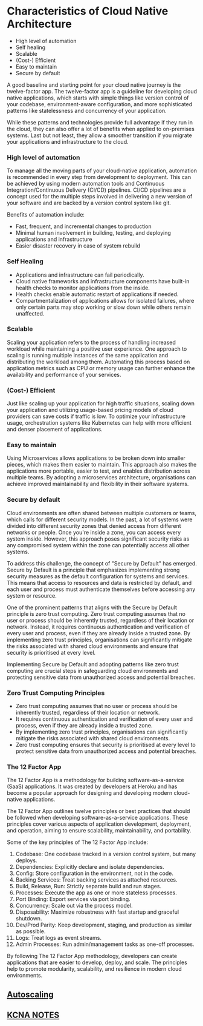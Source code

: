 # **Characteristics of Cloud Native Architecture**

- High level of automation
- Self healing
- Scalable
- (Cost-) Efficient
- Easy to maintain
- Secure by default

A good baseline and starting point for your cloud native journey is the twelve-factor app. The twelve-factor app is a guideline for developing cloud native applications, which starts with simple things like version control of your codebase, environment-aware configuration, and more sophisticated patterns like statelessness and concurrency of your application.

While these patterns and technologies provide full advantage if they run in the cloud, they can also offer a lot of benefits when applied to on-premises systems. Last but not least, they allow a smoother transition if you migrate your applications and infrastructure to the cloud.

### **High level of automation**

To manage all the moving parts of your cloud-native application, automation is recommended in every step from development to deployment. This can be achieved by using modern automation tools and Continuous Integration/Continuous Delivery (CI/CD) pipelines. CI/CD pipelines are a concept used for the multiple steps involved in delivering a new version of your software and are backed by a version control system like git.

Benefits of automation include:

- Fast, frequent, and incremental changes to production
- Minimal human involvement in building, testing, and deploying applications and infrastructure
- Easier disaster recovery in case of system rebuild

### **Self Healing**

- Applications and infrastructure can fail periodically.
- Cloud native frameworks and infrastructure components have built-in health checks to monitor applications from the inside.
- Health checks enable automatic restart of applications if needed.
- Compartmentalization of applications allows for isolated failures, where only certain parts may stop working or slow down while others remain unaffected.

### **Scalable**

Scaling your application refers to the process of handling increased workload while maintaining a positive user experience. One approach to scaling is running multiple instances of the same application and distributing the workload among them. Automating this process based on application metrics such as CPU or memory usage can further enhance the availability and performance of your services.

### **(Cost-) Efficient**

Just like scaling up your application for high traffic situations, scaling down your application and utilizing usage-based pricing models of cloud providers can save costs if traffic is low. To optimize your infrastructure usage, orchestration systems like Kubernetes can help with more efficient and denser placement of applications.

### **Easy to maintain**

Using Microservices allows applications to be broken down into smaller pieces, which makes them easier to maintain. This approach also makes the applications more portable, easier to test, and enables distribution across multiple teams. By adopting a microservices architecture, organisations can achieve improved maintainability and flexibility in their software systems.

### **Secure by default**

Cloud environments are often shared between multiple customers or teams, which calls for different security models. In the past, a lot of systems were divided into different security zones that denied access from different networks or people. Once you're inside a zone, you can access every system inside. However, this approach poses significant security risks as any compromised system within the zone can potentially access all other systems.

To address this challenge, the concept of "Secure by Default" has emerged. Secure by Default is a principle that emphasizes implementing strong security measures as the default configuration for systems and services. This means that access to resources and data is restricted by default, and each user and process must authenticate themselves before accessing any system or resource.

One of the prominent patterns that aligns with the Secure by Default principle is zero trust computing. Zero trust computing assumes that no user or process should be inherently trusted, regardless of their location or network. Instead, it requires continuous authentication and verification of every user and process, even if they are already inside a trusted zone. By implementing zero trust principles, organisations can significantly mitigate the risks associated with shared cloud environments and ensure that security is prioritised at every level.

Implementing Secure by Default and adopting patterns like zero trust computing are crucial steps in safeguarding cloud environments and protecting sensitive data from unauthorized access and potential breaches.

### **Zero Trust Computing Principles**

- Zero trust computing assumes that no user or process should be inherently trusted, regardless of their location or network.
- It requires continuous authentication and verification of every user and process, even if they are already inside a trusted zone.
- By implementing zero trust principles, organisations can significantly mitigate the risks associated with shared cloud environments.
- Zero trust computing ensures that security is prioritised at every level to protect sensitive data from unauthorized access and potential breaches.

### **The 12 Factor App**

The 12 Factor App is a methodology for building software-as-a-service (SaaS) applications. It was created by developers at Heroku and has become a popular approach for designing and developing modern cloud-native applications.

The 12 Factor App outlines twelve principles or best practices that should be followed when developing software-as-a-service applications. These principles cover various aspects of application development, deployment, and operation, aiming to ensure scalability, maintainability, and portability.

Some of the key principles of The 12 Factor App include:

1. Codebase: One codebase tracked in a version control system, but many deploys.
2. Dependencies: Explicitly declare and isolate dependencies.
3. Config: Store configuration in the environment, not in the code.
4. Backing Services: Treat backing services as attached resources.
5. Build, Release, Run: Strictly separate build and run stages.
6. Processes: Execute the app as one or more stateless processes.
7. Port Binding: Export services via port binding.
8. Concurrency: Scale out via the process model.
9. Disposability: Maximize robustness with fast startup and graceful shutdown.
10. Dev/Prod Parity: Keep development, staging, and production as similar as possible.
11. Logs: Treat logs as event streams.
12. Admin Processes: Run admin/management tasks as one-off processes.

By following The 12 Factor App methodology, developers can create applications that are easier to develop, deploy, and scale. The principles help to promote modularity, scalability, and resilience in modern cloud environments.

## [**Autoscaling**](https://kevinsulatra.github.io/k8snotes/kcna_notes/autoscaling.html)

## [**KCNA NOTES**](https://kevinsulatra.github.io/k8snotes/kcna_notes/cn_arch.html)
